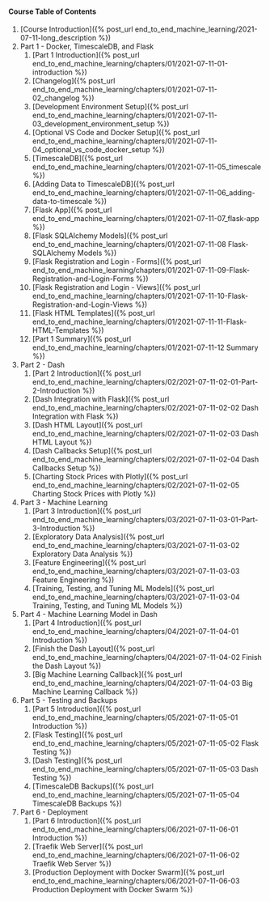 
#### Course Table of Contents
1. [Course Introduction]({% post_url end_to_end_machine_learning/2021-07-11-long_description %})
1. Part 1 - Docker, TimescaleDB, and Flask
    1. [Part 1 Introduction]({% post_url end_to_end_machine_learning/chapters/01/2021-07-11-01-introduction %})
    1. [Changelog]({% post_url end_to_end_machine_learning/chapters/01/2021-07-11-02_changelog %})
    1. [Development Environment Setup]({% post_url end_to_end_machine_learning/chapters/01/2021-07-11-03_development_environment_setup %})
    1. [Optional VS Code and Docker Setup]({% post_url end_to_end_machine_learning/chapters/01/2021-07-11-04_optional_vs_code_docker_setup %})
    1. [TimescaleDB]({% post_url end_to_end_machine_learning/chapters/01/2021-07-11-05_timescale %})
    1. [Adding Data to TimescaleDB]({% post_url end_to_end_machine_learning/chapters/01/2021-07-11-06_adding-data-to-timescale %})
    1. [Flask App]({% post_url end_to_end_machine_learning/chapters/01/2021-07-11-07_flask-app %})
    1. [Flask SQLAlchemy Models]({% post_url end_to_end_machine_learning/chapters/01/2021-07-11-08 Flask-SQLAlchemy Models %})
    1. [Flask Registration and Login - Forms]({% post_url end_to_end_machine_learning/chapters/01/2021-07-11-09-Flask-Registration-and-Login-Forms %})
    1. [Flask Registration and Login - Views]({% post_url end_to_end_machine_learning/chapters/01/2021-07-11-10-Flask-Registration-and-Login-Views %})
    1. [Flask HTML Templates]({% post_url end_to_end_machine_learning/chapters/01/2021-07-11-11-Flask-HTML-Templates %})
    1. [Part 1 Summary]({% post_url end_to_end_machine_learning/chapters/01/2021-07-11-12 Summary %})
1. Part 2 - Dash
    1. [Part 2 Introduction]({% post_url end_to_end_machine_learning/chapters/02/2021-07-11-02-01-Part-2-Introduction %})
    1. [Dash Integration with Flask]({% post_url end_to_end_machine_learning/chapters/02/2021-07-11-02-02 Dash Integration with Flask %})
    1. [Dash HTML Layout]({% post_url end_to_end_machine_learning/chapters/02/2021-07-11-02-03 Dash HTML Layout %})
    1. [Dash Callbacks Setup]({% post_url end_to_end_machine_learning/chapters/02/2021-07-11-02-04 Dash Callbacks Setup %})
    1. [Charting Stock Prices with Plotly]({% post_url end_to_end_machine_learning/chapters/02/2021-07-11-02-05 Charting Stock Prices with Plotly %})
1. Part 3 - Machine Learning
    1. [Part 3 Introduction]({% post_url end_to_end_machine_learning/chapters/03/2021-07-11-03-01-Part-3-Introduction %})
    1. [Exploratory Data Analysis]({% post_url end_to_end_machine_learning/chapters/03/2021-07-11-03-02 Exploratory Data Analysis %})
    1. [Feature Engineering]({% post_url end_to_end_machine_learning/chapters/03/2021-07-11-03-03 Feature Engineering %})
    1. [Training, Testing, and Tuning ML Models]({% post_url end_to_end_machine_learning/chapters/03/2021-07-11-03-04 Training, Testing, and Tuning ML Models %})
1. Part 4 - Machine Learning Model in Dash
    1. [Part 4 Introduction]({% post_url end_to_end_machine_learning/chapters/04/2021-07-11-04-01 Introduction %})
    1. [Finish the Dash Layout]({% post_url end_to_end_machine_learning/chapters/04/2021-07-11-04-02 Finish the Dash Layout %})
    1. [Big Machine Learning Callback]({% post_url end_to_end_machine_learning/chapters/04/2021-07-11-04-03 Big Machine Learning Callback %})
1. Part 5 - Testing and Backups
    1. [Part 5 Introduction]({% post_url end_to_end_machine_learning/chapters/05/2021-07-11-05-01 Introduction %})
    1. [Flask Testing]({% post_url end_to_end_machine_learning/chapters/05/2021-07-11-05-02 Flask Testing %})
    1. [Dash Testing]({% post_url end_to_end_machine_learning/chapters/05/2021-07-11-05-03 Dash Testing %})
    1. [TimescaleDB Backups]({% post_url end_to_end_machine_learning/chapters/05/2021-07-11-05-04 TimescaleDB Backups %})
1. Part 6 - Deployment
    1. [Part 6 Introduction]({% post_url end_to_end_machine_learning/chapters/06/2021-07-11-06-01 Introduction %})
    1. [Traefik Web Server]({% post_url end_to_end_machine_learning/chapters/06/2021-07-11-06-02 Traefik Web Server %})
    1. [Production Deployment with Docker Swarm]({% post_url end_to_end_machine_learning/chapters/06/2021-07-11-06-03 Production Deployment with Docker Swarm %})
